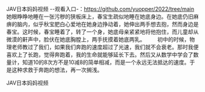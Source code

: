 JAV日本妈妈视频
--观看入口-：https://github.com/yuopper/2022/tree/main
　　她眼睁睁地睡在一张污秽的狭板床上，春宝生疏似地睡在她底身边。在她底仍旧麻痹的脑内，似乎秋宝肥白心爱地在她身边挣动着，她伸出两手想去抱，然而身边是春宝。这时候，春宝睡着了，转了一个身，她底母亲紧紧地将他抱住，而儿童却从微漠的鼾声中，脸伏在她底胸膛上，两手抚摸着她底两乳。
　　初中的时候，物理老师教过了我们，如果我们奔跑的速度超过了光速，我们就不会衰老。那时我便喜欢上了长跑，觉得奔跑着，我的生命就能够延长下去。然后又从数学中学会了数量计，知道10的8次方不是10减8的简单相减，而是一个永远无法抵达的速度。于是这种求救于奔跑的想法，再一次搁浅。

JAV日本妈妈视频
